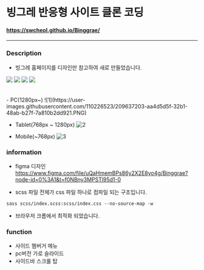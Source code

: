 # 빙그레 반응형 사이트 클론 코딩

#### https://swcheol.github.io/Binggrae/

---

### Description

- 빙그레 홈페이지를 디자인만 참고하여 새로 만들었습니다.
<div class="align center">
    <img src="https://img.shields.io/badge/HTML-dd4b25?style=flat-square&logo=Html5&logoColor=white"/>
    <img src="https://img.shields.io/badge/CSS-0068ba?style=flat-square&logo=CSS3&logoColor=white"/>
    <img src="https://img.shields.io/badge/SCSS-v1.56-c66394"/>
    <img src="https://img.shields.io/badge/Javascript-efd81d?style=flat-square&logo=Javascript&logoColor=black"/>
</div>

<br>
<br>
- PC(1280px~)
  ![1](https://user-images.githubusercontent.com/110226523/209637203-aa4d5d5f-32b1-48ab-b27f-7a810b2dd921.PNG)
  <br>

- Tablet(768px ~ 1280px)
  ![2](https://user-images.githubusercontent.com/110226523/209634181-19296d29-b60e-40ff-9844-de9a9a07be0f.PNG)
  <br>

- Mobile(~768px)
  ![3](https://user-images.githubusercontent.com/110226523/209634281-086352cb-9c99-4765-a5ef-50c3af272586.PNG)
  <br>

### information

- figma 디자인
  https://www.figma.com/file/uQaHmemBPs86y2X2E8yo4g/Binggrae?node-id=0%3A1&t=f0NBny3MPSTl95d1-0

- scss 파일 전체가 css 파일 하나로 컴파일 되는 구조입니다.

```
sass scss/index.scss:scss/index.css --no-source-map -w
```

- 브라우저 크롬에서 최적화 되었습니다.

### function

- 사이드 햄버거 메뉴
- pc버전 가로 슬라이드
- 사이드바 스크롤 탑
